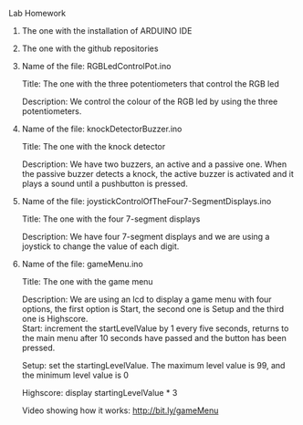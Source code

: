 Lab Homework

1. The one with the installation of ARDUINO IDE

2. The one with the github repositories

3. Name of the file: RGBLedControlPot.ino	 
   
   Title: The one with the three potentiometers that control the RGB led

   Description: We control the colour of the RGB led by using the three potentiometers.

4. Name of the file: knockDetectorBuzzer.ino
   
   Title: The one with the knock detector

   Description: We have two buzzers, an active and a passive one. When the passive buzzer detects a knock, the active buzzer is activated and it plays a sound until a pushbutton is pressed. 

5. Name of the file: joystickControlOfTheFour7-SegmentDisplays.ino
	
   Title: The one with the four 7-segment displays

   Description: We have four 7-segment displays and we are using a joystick to change the value of each digit.

6. Name of the file: gameMenu.ino
	
   Title: The one with the game menu

   Description: We are using an lcd to display a game menu with four options, the first option is Start, the second one is Setup and the third one is Highscore.	
   Start: increment the startLevelValue by 1 every five seconds, returns to the main menu after 10 seconds have passed and the button has been pressed.

   Setup: set the startingLevelValue. The maximum level value is 99, and the minimum level value is 0

   Highscore: display startingLevelValue * 3

   Video showing how it works: http://bit.ly/gameMenu
	
